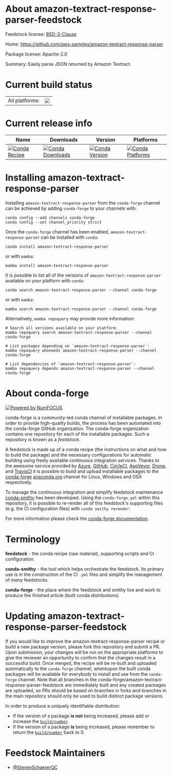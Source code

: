About amazon-textract-response-parser-feedstock
===============================================

Feedstock license: [BSD-3-Clause](https://github.com/conda-forge/amazon-textract-response-parser-feedstock/blob/main/LICENSE.txt)

Home: https://github.com/aws-samples/amazon-textract-response-parser

Package license: Apache-2.0

Summary: Easily parse JSON returned by Amazon Textract.

Current build status
====================


<table><tr><td>All platforms:</td>
    <td>
      <a href="https://dev.azure.com/conda-forge/feedstock-builds/_build/latest?definitionId=24740&branchName=main">
        <img src="https://dev.azure.com/conda-forge/feedstock-builds/_apis/build/status/amazon-textract-response-parser-feedstock?branchName=main">
      </a>
    </td>
  </tr>
</table>

Current release info
====================

| Name | Downloads | Version | Platforms |
| --- | --- | --- | --- |
| [![Conda Recipe](https://img.shields.io/badge/recipe-amazon--textract--response--parser-green.svg)](https://anaconda.org/conda-forge/amazon-textract-response-parser) | [![Conda Downloads](https://img.shields.io/conda/dn/conda-forge/amazon-textract-response-parser.svg)](https://anaconda.org/conda-forge/amazon-textract-response-parser) | [![Conda Version](https://img.shields.io/conda/vn/conda-forge/amazon-textract-response-parser.svg)](https://anaconda.org/conda-forge/amazon-textract-response-parser) | [![Conda Platforms](https://img.shields.io/conda/pn/conda-forge/amazon-textract-response-parser.svg)](https://anaconda.org/conda-forge/amazon-textract-response-parser) |

Installing amazon-textract-response-parser
==========================================

Installing `amazon-textract-response-parser` from the `conda-forge` channel can be achieved by adding `conda-forge` to your channels with:

```
conda config --add channels conda-forge
conda config --set channel_priority strict
```

Once the `conda-forge` channel has been enabled, `amazon-textract-response-parser` can be installed with `conda`:

```
conda install amazon-textract-response-parser
```

or with `mamba`:

```
mamba install amazon-textract-response-parser
```

It is possible to list all of the versions of `amazon-textract-response-parser` available on your platform with `conda`:

```
conda search amazon-textract-response-parser --channel conda-forge
```

or with `mamba`:

```
mamba search amazon-textract-response-parser --channel conda-forge
```

Alternatively, `mamba repoquery` may provide more information:

```
# Search all versions available on your platform:
mamba repoquery search amazon-textract-response-parser --channel conda-forge

# List packages depending on `amazon-textract-response-parser`:
mamba repoquery whoneeds amazon-textract-response-parser --channel conda-forge

# List dependencies of `amazon-textract-response-parser`:
mamba repoquery depends amazon-textract-response-parser --channel conda-forge
```


About conda-forge
=================

[![Powered by
NumFOCUS](https://img.shields.io/badge/powered%20by-NumFOCUS-orange.svg?style=flat&colorA=E1523D&colorB=007D8A)](https://numfocus.org)

conda-forge is a community-led conda channel of installable packages.
In order to provide high-quality builds, the process has been automated into the
conda-forge GitHub organization. The conda-forge organization contains one repository
for each of the installable packages. Such a repository is known as a *feedstock*.

A feedstock is made up of a conda recipe (the instructions on what and how to build
the package) and the necessary configurations for automatic building using freely
available continuous integration services. Thanks to the awesome service provided by
[Azure](https://azure.microsoft.com/en-us/services/devops/), [GitHub](https://github.com/),
[CircleCI](https://circleci.com/), [AppVeyor](https://www.appveyor.com/),
[Drone](https://cloud.drone.io/welcome), and [TravisCI](https://travis-ci.com/)
it is possible to build and upload installable packages to the
[conda-forge](https://anaconda.org/conda-forge) [anaconda.org](https://anaconda.org/)
channel for Linux, Windows and OSX respectively.

To manage the continuous integration and simplify feedstock maintenance
[conda-smithy](https://github.com/conda-forge/conda-smithy) has been developed.
Using the ``conda-forge.yml`` within this repository, it is possible to re-render all of
this feedstock's supporting files (e.g. the CI configuration files) with ``conda smithy rerender``.

For more information please check the [conda-forge documentation](https://conda-forge.org/docs/).

Terminology
===========

**feedstock** - the conda recipe (raw material), supporting scripts and CI configuration.

**conda-smithy** - the tool which helps orchestrate the feedstock.
                   Its primary use is in the construction of the CI ``.yml`` files
                   and simplify the management of *many* feedstocks.

**conda-forge** - the place where the feedstock and smithy live and work to
                  produce the finished article (built conda distributions)


Updating amazon-textract-response-parser-feedstock
==================================================

If you would like to improve the amazon-textract-response-parser recipe or build a new
package version, please fork this repository and submit a PR. Upon submission,
your changes will be run on the appropriate platforms to give the reviewer an
opportunity to confirm that the changes result in a successful build. Once
merged, the recipe will be re-built and uploaded automatically to the
`conda-forge` channel, whereupon the built conda packages will be available for
everybody to install and use from the `conda-forge` channel.
Note that all branches in the conda-forge/amazon-textract-response-parser-feedstock are
immediately built and any created packages are uploaded, so PRs should be based
on branches in forks and branches in the main repository should only be used to
build distinct package versions.

In order to produce a uniquely identifiable distribution:
 * If the version of a package **is not** being increased, please add or increase
   the [``build/number``](https://docs.conda.io/projects/conda-build/en/latest/resources/define-metadata.html#build-number-and-string).
 * If the version of a package **is** being increased, please remember to return
   the [``build/number``](https://docs.conda.io/projects/conda-build/en/latest/resources/define-metadata.html#build-number-and-string)
   back to 0.

Feedstock Maintainers
=====================

* [@StevenSchaererQC](https://github.com/StevenSchaererQC/)

